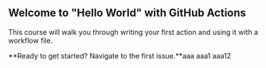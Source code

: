 ## Welcome to "Hello World" with GitHub Actions

This course will walk you through writing your first action and using it with a workflow file. 

**Ready to get started? Navigate to the first issue.**aaa
aaa1
aaa12
